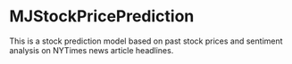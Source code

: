 # MJStockPricePrediction

This is a stock prediction model based on past stock prices and sentiment analysis on NYTimes news article headlines.
